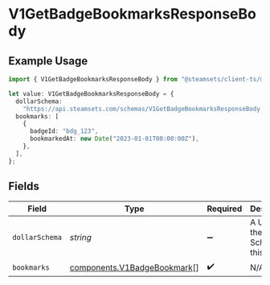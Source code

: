 # V1GetBadgeBookmarksResponseBody

## Example Usage

```typescript
import { V1GetBadgeBookmarksResponseBody } from "@steamsets/client-ts/models/components";

let value: V1GetBadgeBookmarksResponseBody = {
  dollarSchema:
    "https://api.steamsets.com/schemas/V1GetBadgeBookmarksResponseBody.json",
  bookmarks: [
    {
      badgeId: "bdg_123",
      bookmarkedAt: new Date("2023-01-01T00:00:00Z"),
    },
  ],
};
```

## Fields

| Field                                                                      | Type                                                                       | Required                                                                   | Description                                                                | Example                                                                    |
| -------------------------------------------------------------------------- | -------------------------------------------------------------------------- | -------------------------------------------------------------------------- | -------------------------------------------------------------------------- | -------------------------------------------------------------------------- |
| `dollarSchema`                                                             | *string*                                                                   | :heavy_minus_sign:                                                         | A URL to the JSON Schema for this object.                                  | https://api.steamsets.com/schemas/V1GetBadgeBookmarksResponseBody.json     |
| `bookmarks`                                                                | [components.V1BadgeBookmark](../../models/components/v1badgebookmark.md)[] | :heavy_check_mark:                                                         | N/A                                                                        |                                                                            |
